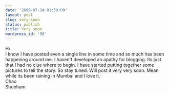 ```yaml
---
date: '2009-07-24 01:30:00'
layout: post
slug: very-soon
status: publish
title: Very soon
wordpress_id: '98'
---
```


Hi  
I know I have posted even a single line in some time and so much has been happening around me. I haven't developed an apathy for blogging. Its just that I had no clue where to begin. I have started putting together some pictures to tell the  story. So stay tuned. Will post it very very soon. Mean while its been raining in Mumbai and I love it.  
Chao  
Shubham
